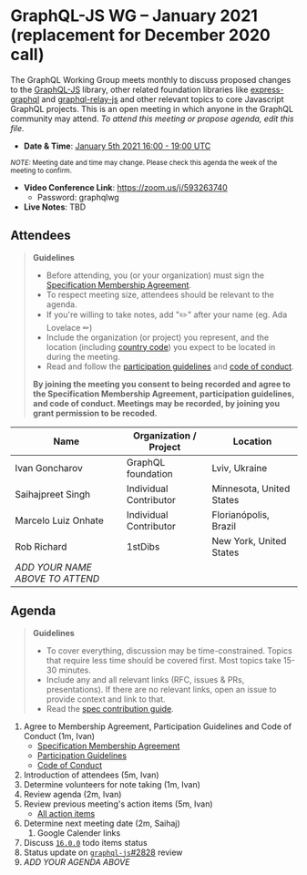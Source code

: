 # GraphQL-JS WG – January 2021 (replacement for December 2020 call)

The GraphQL Working Group meets monthly to discuss proposed changes to the [GraphQL-JS](https://github.com/graphql/graphql-spec) library, other related foundation libraries like [express-graphql](https://github.com/graphql/express-graphql) and [graphql-relay-js](https://github.com/graphql/graphql-relay-js) and other
relevant topics to core Javascript GraphQL projects. This is an open meeting in which
anyone in the GraphQL community may attend. *To attend this meeting or propose
agenda, edit this file.*

- **Date & Time**: [January 5th 2021 16:00 - 19:00 UTC](https://www.timeanddate.com/worldclock/meetingdetails.html?year=2021&month=01&day=05&hour=16&min=0&sec=0&p1=224&p2=179&p3=136&p4=37&p5=239&p6=101&p7=152)
<!--
These links do not show this working group details I think someone needs to set those up.
 view the [calendar](https://calendar.google.com/calendar/embed?src=linuxfoundation.org_ik79t9uuj2p32i3r203dgv5mo8%40group.calendar.google.com), or subscribe ([Google Calendar](https://calendar.google.com/calendar?cid=bGludXhmb3VuZGF0aW9uLm9yZ19pazc5dDl1dWoycDMyaTNyMjAzZGd2NW1vOEBncm91cC5jYWxlbmRhci5nb29nbGUuY29t), [ical file](https://calendar.google.com/calendar/ical/linuxfoundation.org_ik79t9uuj2p32i3r203dgv5mo8%40group.calendar.google.com/public/basic.ics)). 
 -->

  <small>*NOTE:* Meeting date and time may change. Please check this agenda the week of the meeting to confirm.</small>
- **Video Conference Link**: https://zoom.us/j/593263740
  - Password: graphqlwg
- **Live Notes**: TBD

## Attendees

> **Guidelines**
> - Before attending, you (or your organization) must sign the [Specification Membership Agreement](https://github.com/graphql/foundation).
> - To respect meeting size, attendees should be relevant to the agenda.
> - If you're willing to take notes, add "✏️" after your name (eg. Ada Lovelace ✏)
> - Include the organization (or project) you represent, and the location (including [country code](https://en.wikipedia.org/wiki/List_of_ISO_3166_country_codes#Current_ISO_3166_country_codes)) you expect to be located in during the meeting.
> - Read and follow the [participation guidelines](https://github.com/graphql/graphql-js-wg#participation-guidelines) and [code of conduct](https://github.com/graphql/foundation/blob/master/CODE-OF-CONDUCT.md).
>
> **By joining the meeting you consent to being recorded and agree to the Specification Membership Agreement, participation guidelines, and code of conduct. Meetings may be recorded, by joining you grant permission to be recoded.**

| Name                     | Organization / Project       | Location
| ------------------------ | ---------------------------- | ------------------------
| Ivan Goncharov           | GraphQL foundation           | Lviv, Ukraine
| Saihajpreet Singh        | Individual Contributor       | Minnesota, United States
| Marcelo Luiz Onhate      | Individual Contributor       | Florianópolis, Brazil
| Rob Richard              | 1stDibs                      | New York, United States
| *ADD YOUR NAME ABOVE TO ATTEND*


## Agenda

> **Guidelines**
>
> - To cover everything, discussion may be time-constrained. Topics that require less time should be covered first. Most topics take 15-30 minutes.
> - Include any and all relevant links (RFC, issues & PRs, presentations). If there are no relevant links, open an issue to provide context and link to that.
> - Read the [spec contribution guide](https://github.com/graphql/graphql-spec/blob/master/CONTRIBUTING.md).

<!--

Example agenda item:

1. Discuss moving the subscriptions proposal to stage 2 (30m, Lee)
   - [Subscriptions RFC](link.to/the-relevant/pr-or-issue-or-doc)
   - [GraphQL.js PR](github.link/to/the/project/pr)
   - [Another Relevant Link](youre.getting/the-idea.now)

-->

1. Agree to Membership Agreement, Participation Guidelines and Code of Conduct (1m, Ivan)
   - [Specification Membership Agreement](https://github.com/graphql/foundation)
   - [Participation Guidelines](https://github.com/graphql/graphql-js-wg#participation-guidelines)
   - [Code of Conduct](https://github.com/graphql/foundation/blob/master/CODE-OF-CONDUCT.md)
2. Introduction of attendees (5m, Ivan)
3. Determine volunteers for note taking (1m, Ivan)
4. Review agenda (2m, Ivan)
5. Review previous meeting's action items (5m, Ivan)
   - [All action items](https://github.com/graphql/graphql-js-wg/issues?q=is%3Aissue+label%3A%22Action+item+%3Aclapper%3A%22)
6. Determine next meeting date (2m, Saihaj)
   1. Google Calender links
7. Discuss [`16.0.0`](https://github.com/graphql/graphql-js/issues/2860) todo items status
8. Status update on [`graphql-js`#2828](https://github.com/graphql/graphql-js/pull/2828) review
9.  _ADD YOUR AGENDA ABOVE_
